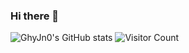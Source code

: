 ### Hi there 👋

<!--
**GhyJn0/GhyJn0** is a ✨ _special_ ✨ repository because its `README.md` (this file) appears on your GitHub profile.

Here are some ideas to get you started:

- 🔭 I’m currently working on ...
- 🌱 I’m currently learning ...
- 👯 I’m looking to collaborate on ...
- 🤔 I’m looking for help with ...
- 💬 Ask me about ...
- 📫 How to reach me: ...
- 😄 Pronouns: ...
- ⚡ Fun fact: ...
-->
![GhyJn0's GitHub stats](https://github-readme-stats.vercel.app/api?username=all-smile&show_icons=true&theme=tokyonight)
![Visitor Count](https://moe-counter.glitch.me/get/@:GhyJn0?theme=asoul)
